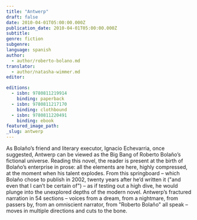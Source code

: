 ```yaml
---
title: "Antwerp"
draft: false
date: 2010-04-01T05:00:00.000Z
publication_date: 2010-04-01T05:00:00.000Z
subtitle:
genre: fiction
subgenre:
language: spanish
author:
  - author/roberto-bolano.md
translator:
  - author/natasha-wimmer.md
editor:

editions:
  - isbn: 9780811219914
    binding: paperback
  - isbn: 9780811217170
    binding: clothbound
  - isbn: 9780811220491
    binding: ebook
featured_image_path:
_slug: antwerp
---
```


As Bolaño’s friend and literary executor, Ignacio Echevarria, once suggested, Antwerp can be viewed as the Big Bang of Roberto Bolaño’s fictional universe. Reading this novel, the reader is present at the birth of Bolaño’s enterprise in prose: all the elements are here, highly compressed, at the moment when his talent explodes. From this springboard – which Bolaño chose to publish in 2002, twenty years after he’d written it ("and even that I can’t be certain of") – as if testing out a high dive, he would plunge into the unexplored depths of the modern novel. Antwerp’s fractured narration in 54 sections – voices from a dream, from a nightmare, from passers by, from an omniscient narrator, from "Roberto Bolaño" all speak – moves in multiple directions and cuts to the bone.

